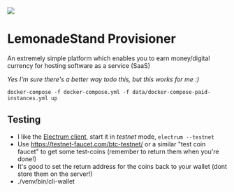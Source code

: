 <img src="docs/images/lemonade.png">

# LemonadeStand Provisioner

An extremely simple platform which enables you to earn money/digital currency for hosting software as a service (SaaS)

_Yes I'm sure there's a better way todo this, but this works for me :)_

```
docker-compose -f docker-compose.yml -f data/docker-compose-paid-instances.yml up
```

## Testing


- I like the [Electrum client](https://electrum.org/), start it in _testnet_ mode, `electrum --testnet`
- Use https://testnet-faucet.com/btc-testnet/ or a similar "test coin faucet" to get some test-coins (remember to return them when you're done!)
- It's good to set the return address for the coins back to your wallet (dont store them on the server!)
- ./venv/bin/cli-wallet
